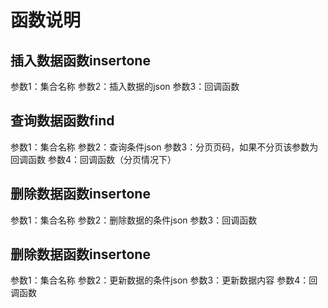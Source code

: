 # 函数说明
## 插入数据函数insertone
参数1：集合名称
参数2：插入数据的json
参数3：回调函数
## 查询数据函数find
参数1：集合名称
参数2：查询条件json
参数3：分页页码，如果不分页该参数为回调函数
参数4：回调函数（分页情况下）
## 删除数据函数insertone
参数1：集合名称
参数2：删除数据的条件json
参数3：回调函数
## 删除数据函数insertone
参数1：集合名称
参数2：更新数据的条件json
参数3：更新数据内容
参数4：回调函数
